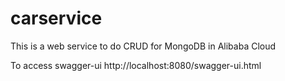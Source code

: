 # carservice

This is a web service to do CRUD for MongoDB in Alibaba Cloud


To access swagger-ui
http://localhost:8080/swagger-ui.html